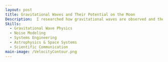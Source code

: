```yaml
---
layout: post
title: Gravitational Waves and Their Potential on the Moon
Description:  I researched how gravitational waves are observed and the opportunities and limitations of lunar gravitational wave detection. Although there are already multiple laser interferometer gravitational-wave observatories on Earth, the Earth is limited in detecting a specific frequency range. These machines require a multitude of complex stabilizers and ideal conditions to mitigate noise sources like air currents and ground motion, so they can be more sensitive to gravitational waves.
Skills: 
  - Gravitational Wave Physics
  - Noise Modeling
  - Systems Engineering
  - Astrophysics & Space Systems
  - Scientific Communication
main-image: /VelocityContour.png 
---
```


